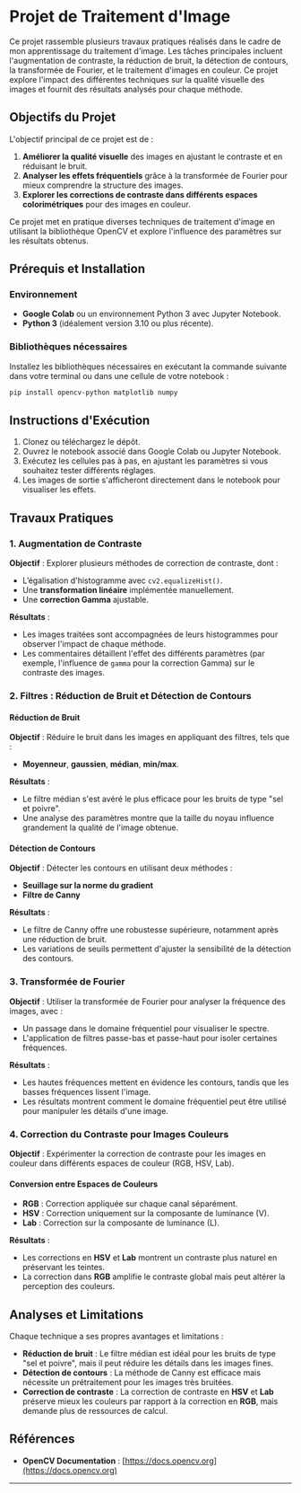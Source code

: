 
# Projet de Traitement d'Image

Ce projet rassemble plusieurs travaux pratiques réalisés dans le cadre de mon apprentissage du traitement d'image. Les tâches principales incluent l'augmentation de contraste, la réduction de bruit, la détection de contours, la transformée de Fourier, et le traitement d'images en couleur. Ce projet explore l'impact des différentes techniques sur la qualité visuelle des images et fournit des résultats analysés pour chaque méthode.


## Objectifs du Projet

L'objectif principal de ce projet est de :
1. **Améliorer la qualité visuelle** des images en ajustant le contraste et en réduisant le bruit.
2. **Analyser les effets fréquentiels** grâce à la transformée de Fourier pour mieux comprendre la structure des images.
3. **Explorer les corrections de contraste dans différents espaces colorimétriques** pour des images en couleur.

Ce projet met en pratique diverses techniques de traitement d'image en utilisant la bibliothèque OpenCV et explore l'influence des paramètres sur les résultats obtenus.

## Prérequis et Installation

### Environnement
- **Google Colab** ou un environnement Python 3 avec Jupyter Notebook.
- **Python 3** (idéalement version 3.10 ou plus récente).

### Bibliothèques nécessaires
Installez les bibliothèques nécessaires en exécutant la commande suivante dans votre terminal ou dans une cellule de votre notebook :

```bash
pip install opencv-python matplotlib numpy
```

## Instructions d'Exécution

1. Clonez ou téléchargez le dépôt.
2. Ouvrez le notebook associé  dans Google Colab ou Jupyter Notebook.
3. Exécutez les cellules pas à pas, en ajustant les paramètres si vous souhaitez tester différents réglages.
4. Les images de sortie s'afficheront directement dans le notebook pour visualiser les effets.

## Travaux Pratiques

### 1. Augmentation de Contraste

**Objectif** : Explorer plusieurs méthodes de correction de contraste, dont :
- L’égalisation d'histogramme avec `cv2.equalizeHist()`.
- Une **transformation linéaire** implémentée manuellement.
- Une **correction Gamma** ajustable.

**Résultats** :
- Les images traitées sont accompagnées de leurs histogrammes pour observer l'impact de chaque méthode.
- Les commentaires détaillent l'effet des différents paramètres (par exemple, l'influence de `gamma` pour la correction Gamma) sur le contraste des images.

### 2. Filtres : Réduction de Bruit et Détection de Contours

#### Réduction de Bruit
**Objectif** : Réduire le bruit dans les images en appliquant des filtres, tels que :
- **Moyenneur**, **gaussien**, **médian**, **min/max**.

**Résultats** :
- Le filtre médian s'est avéré le plus efficace pour les bruits de type "sel et poivre".
- Une analyse des paramètres montre que la taille du noyau influence grandement la qualité de l'image obtenue.

#### Détection de Contours
**Objectif** : Détecter les contours en utilisant deux méthodes :
- **Seuillage sur la norme du gradient**
- **Filtre de Canny**

**Résultats** :
- Le filtre de Canny offre une robustesse supérieure, notamment après une réduction de bruit.
- Les variations de seuils permettent d'ajuster la sensibilité de la détection des contours.

### 3. Transformée de Fourier

**Objectif** : Utiliser la transformée de Fourier pour analyser la fréquence des images, avec :
- Un passage dans le domaine fréquentiel pour visualiser le spectre.
- L'application de filtres passe-bas et passe-haut pour isoler certaines fréquences.

**Résultats** :
- Les hautes fréquences mettent en évidence les contours, tandis que les basses fréquences lissent l'image.
- Les résultats montrent comment le domaine fréquentiel peut être utilisé pour manipuler les détails d'une image.

### 4. Correction du Contraste pour Images Couleurs

**Objectif** : Expérimenter la correction de contraste pour les images en couleur dans différents espaces de couleur (RGB, HSV, Lab).

#### Conversion entre Espaces de Couleurs
- **RGB** : Correction appliquée sur chaque canal séparément.
- **HSV** : Correction uniquement sur la composante de luminance (V).
- **Lab** : Correction sur la composante de luminance (L).

**Résultats** :
- Les corrections en **HSV** et **Lab** montrent un contraste plus naturel en préservant les teintes.
- La correction dans **RGB** amplifie le contraste global mais peut altérer la perception des couleurs.

## Analyses et Limitations

Chaque technique a ses propres avantages et limitations :
- **Réduction de bruit** : Le filtre médian est idéal pour les bruits de type "sel et poivre", mais il peut réduire les détails dans les images fines.
- **Détection de contours** : La méthode de Canny est efficace mais nécessite un prétraitement pour les images très bruitées.
- **Correction de contraste** : La correction de contraste en **HSV** et **Lab** préserve mieux les couleurs par rapport à la correction en **RGB**, mais demande plus de ressources de calcul.

## Références

- **OpenCV Documentation** : [https://docs.opencv.org](https://docs.opencv.org)

---
